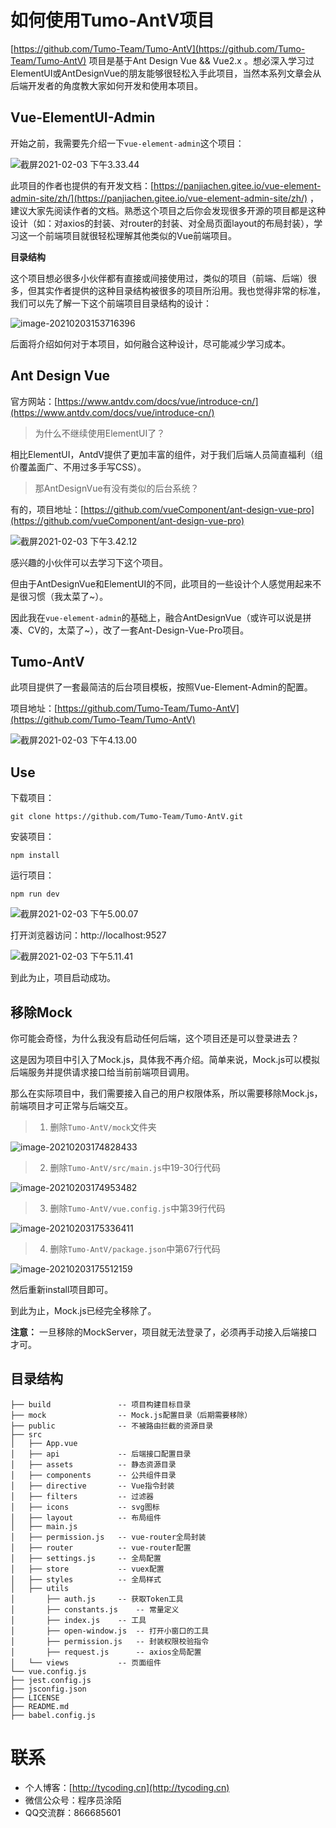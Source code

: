 # 如何使用Tumo-AntV项目

[https://github.com/Tumo-Team/Tumo-AntV](https://github.com/Tumo-Team/Tumo-AntV) 项目是基于Ant Design Vue && Vue2.x 。想必深入学习过ElementUI或AntDesignVue的朋友能够很轻松入手此项目，当然本系列文章会从后端开发者的角度教大家如何开发和使用本项目。

## Vue-ElementUI-Admin

开始之前，我需要先介绍一下`vue-element-admin`这个项目：

![截屏2021-02-03 下午3.33.44](http://tycoding.cn/imgs/20210203153350.png)

此项目的作者也提供的有开发文档：[https://panjiachen.gitee.io/vue-element-admin-site/zh/](https://panjiachen.gitee.io/vue-element-admin-site/zh/) ，建议大家先阅读作者的文档。熟悉这个项目之后你会发现很多开源的项目都是这种设计（如：对axios的封装、对router的封装、对全局页面layout的布局封装），学习这一个前端项目就很轻松理解其他类似的Vue前端项目。

**目录结构**

这个项目想必很多小伙伴都有直接或间接使用过，类似的项目（前端、后端）很多，但其实作者提供的这种目录结构被很多的项目所沿用。我也觉得非常的标准，我们可以先了解一下这个前端项目目录结构的设计：

![image-20210203153716396](http://tycoding.cn/imgs/20210203153716.png)

后面将介绍如何对于本项目，如何融合这种设计，尽可能减少学习成本。

## Ant Design Vue

官方网站：[https://www.antdv.com/docs/vue/introduce-cn/](https://www.antdv.com/docs/vue/introduce-cn/)

> 为什么不继续使用ElementUI了？

相比ElementUI，AntdV提供了更加丰富的组件，对于我们后端人员简直福利（组价覆盖面广、不用过多手写CSS）。

> 那AntDesignVue有没有类似的后台系统？

有的，项目地址：[https://github.com/vueComponent/ant-design-vue-pro](https://github.com/vueComponent/ant-design-vue-pro)

![截屏2021-02-03 下午3.42.12](http://tycoding.cn/imgs/20210203154218.png)

感兴趣的小伙伴可以去学习下这个项目。

但由于AntDesignVue和ElementUI的不同，此项目的一些设计个人感觉用起来不是很习惯（我太菜了~）。

因此我在`vue-element-admin`的基础上，融合AntDesignVue（或许可以说是拼凑、CV的，太菜了~），改了一套Ant-Design-Vue-Pro项目。

## Tumo-AntV

此项目提供了一套最简洁的后台项目模板，按照Vue-Element-Admin的配置。

项目地址：[https://github.com/Tumo-Team/Tumo-AntV](https://github.com/Tumo-Team/Tumo-AntV)

![截屏2021-02-03 下午4.13.00](http://tycoding.cn/imgs/20210203161305.png)

## Use

下载项目：

```shell
git clone https://github.com/Tumo-Team/Tumo-AntV.git
```

安装项目：

```shell
npm install
```

运行项目：

```shell
npm run dev
```

![截屏2021-02-03 下午5.00.07](http://tycoding.cn/imgs/20210203170016.png)

打开浏览器访问：http://localhost:9527

![截屏2021-02-03 下午5.11.41](http://tycoding.cn/imgs/20210203171147.png)

到此为止，项目启动成功。

## 移除Mock

你可能会奇怪，为什么我没有启动任何后端，这个项目还是可以登录进去？

这是因为项目中引入了Mock.js，具体我不再介绍。简单来说，Mock.js可以模拟后端服务并提供请求接口给当前前端项目调用。

那么在实际项目中，我们需要接入自己的用户权限体系，所以需要移除Mock.js，前端项目才可正常与后端交互。

> 1. 删除`Tumo-AntV/mock`文件夹

![image-20210203174828433](http://tycoding.cn/imgs/20210203174828.png)

> 2. 删除`Tumo-AntV/src/main.js`中19-30行代码

![image-20210203174953482](http://tycoding.cn/imgs/20210203174953.png)

> 3. 删除`Tumo-AntV/vue.config.js`中第39行代码

![image-20210203175336411](http://tycoding.cn/imgs/20210203175336.png)

> 4. 删除`Tumo-AntV/package.json`中第67行代码

![image-20210203175512159](http://tycoding.cn/imgs/20210203175512.png)

然后重新install项目即可。

到此为止，Mock.js已经完全移除了。

**注意：** 一旦移除的MockServer，项目就无法登录了，必须再手动接入后端接口才可。

## 目录结构

```
├── build				-- 项目构建目标目录
├── mock 				-- Mock.js配置目录（后期需要移除）
├── public				-- 不被路由拦截的资源目录
├── src
│   ├── App.vue
│   ├── api				-- 后端接口配置目录
│   ├── assets			-- 静态资源目录
│   ├── components		-- 公共组件目录
│   ├── directive		-- Vue指令封装
│   ├── filters			-- 过滤器
│   ├── icons			-- svg图标
│   ├── layout			-- 布局组件
│   ├── main.js
│   ├── permission.js	-- vue-router全局封装
│   ├── router			-- vue-router配置
│   ├── settings.js		-- 全局配置
│   ├── store			-- vuex配置
│   ├── styles			-- 全局样式
│   ├── utils
│		├── auth.js		-- 获取Token工具
│       ├── constants.js	-- 常量定义
│       ├── index.js	-- 工具
│       ├── open-window.js	-- 打开小窗口的工具
│       ├── permission.js	-- 封装权限校验指令
│       ├── request.js		-- axios全局配置
│   └── views			-- 页面组件
└── vue.config.js
├── jest.config.js
├── jsconfig.json
├── LICENSE
├── README.md
├── babel.config.js
```

# 联系

- 个人博客：[http://tycoding.cn](http://tycoding.cn)
- 微信公众号：程序员涂陌
- QQ交流群：866685601
